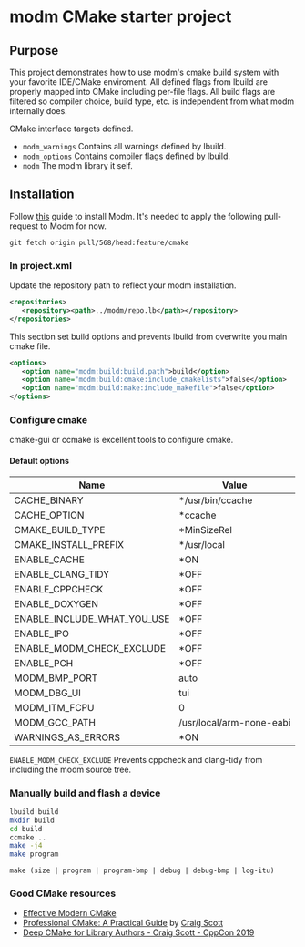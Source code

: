 # modm CMake starter project

## Purpose

This project demonstrates how to use modm's cmake build system with your favorite IDE/CMake enviroment.
All defined flags from lbuild are properly mapped into CMake including per-file flags.
All build flags are filtered so compiler choice, build type, etc. is independent from what modm internally does.

CMake interface targets defined.

- `modm_warnings` Contains all warnings defined by lbuild.
- `modm_options` Contains compiler flags defined by lbuild.
- `modm` The modm library it self.

## Installation

Follow [this](https://modm.io/guide/installation/) guide to install Modm.
It's needed to apply the following pull-request to Modm for now.

`git fetch origin pull/568/head:feature/cmake`

### In project.xml

Update the repository path to reflect your modm installation.

```xml
<repositories>
   <repository><path>../modm/repo.lb</path></repository>
</repositories>
```

This section set build options and prevents lbuild from overwrite you main cmake file.

```xml
<options>
   <option name="modm:build:build.path">build</option>
   <option name="modm:build:cmake:include_cmakelists">false</option>
   <option name="modm:build:make:include_makefile">false</option>
</options>
```

### Configure cmake

cmake-gui or ccmake is excellent tools to configure cmake.

#### Default options

Name | Value
 --------------------------- | -----------------
|CACHE_BINARY                    |*/usr/bin/ccache|
|CACHE_OPTION                    |*ccache|
|CMAKE_BUILD_TYPE                |*MinSizeRel|
|CMAKE_INSTALL_PREFIX            |*/usr/local|
|ENABLE_CACHE                    |*ON|
|ENABLE_CLANG_TIDY               |*OFF|
|ENABLE_CPPCHECK                 |*OFF|
|ENABLE_DOXYGEN                  |*OFF|
|ENABLE_INCLUDE_WHAT_YOU_USE     |*OFF|
|ENABLE_IPO                      |*OFF|
|ENABLE_MODM_CHECK_EXCLUDE       |*OFF|
|ENABLE_PCH                      |*OFF|
|MODM_BMP_PORT                   |auto|
|MODM_DBG_UI                     |tui|
|MODM_ITM_FCPU                   |0|
|MODM_GCC_PATH                   |/usr/local/arm-none-eabi|
|WARNINGS_AS_ERRORS              |*ON|

`ENABLE_MODM_CHECK_EXCLUDE` Prevents cppcheck and clang-tidy from including the modm source tree.

### Manually build and flash a device

```bash
lbuild build
mkdir build
cd build
ccmake ..
make -j4
make program
```

`make (size | program | program-bmp | debug | debug-bmp | log-itu)`

### Good CMake resources

- [Effective Modern CMake](https://gist.github.com/mbinna/c61dbb39bca0e4fb7d1f73b0d66a4fd1)
- [Professional CMake: A Practical Guide](https://crascit.com/professional-cmake/) by [Craig Scott](https://crascit.com/)
- [Deep CMake for Library Authors - Craig Scott - CppCon 2019](https://www.youtube.com/watch?v=m0DwB4OvDXk)
